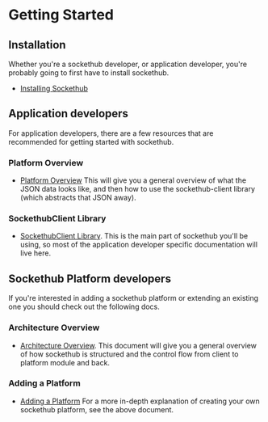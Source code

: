 # Getting Started

## Installation

Whether you're a sockethub developer, or application developer, you're probably
going to first have to install sockethub.

* [Installing Sockethub](https://github.com/sockethub/sockethub/blob/master/doc/install.md)


## Application developers

For application developers, there are a few resources that are recommended for
getting started with sockethub.


### Platform Overview

* [Platform Overview](platform_overview)
    This will give you a general overview of what the JSON data looks like,
    and then how to use the sockethub-client library (which abstracts that JSON
    away).

### SockethubClient Library

* [SockethubClient Library](https://github.com/sockethub/sockethub-client).
    This is the main part of sockethub you'll be using, so most of the
    application developer specific documentation will live here.



## Sockethub Platform developers

If you're interested in adding a sockethub platform or extending an existing one
you should check out the following docs.

### Architecture Overview

* [Architecture Overview](architecture_overview.md).
    This document will give you a general overview of how sockethub is
    structured and the control flow from client to platform module and back.

### Adding a Platform

* [Adding a Platform](adding_a_platform.md)
    For a more in-depth explanation of creating your own sockethub platform,
    see the above document.